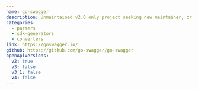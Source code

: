 ```yaml
---
name: go-swagger
description: Unmaintained v2.0 only project seeking new maintainer, or probably a fork. Parser, validator, generates descriptions from code, or code from descriptions!
categories:
  - parsers
  - sdk-generators
  - converters
link: https://goswagger.io/
github: https://github.com/go-swagger/go-swagger
openApiVersions:
  v2: true
  v3: false
  v3_1: false
  v4: false
---
```

